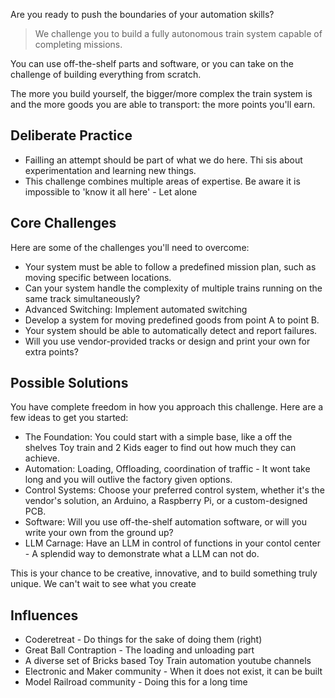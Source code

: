Are you ready to push the boundaries of your automation skills? 

> We challenge you to build a fully autonomous train system capable of completing missions. 

You can use off-the-shelf parts and software, or you can take on the challenge of building everything from scratch. 

The more you build yourself, the bigger/more complex the train system is and the more goods you are able to transport: the more points you'll earn.

## Deliberate Practice

* Failling an attempt should be part of what we do here. Thi sis about experimentation and learning new things.
* This challenge combines multiple areas of expertise. Be aware it is impossible to 'know it all here' - Let alone 

## Core Challenges

Here are some of the challenges you'll need to overcome:

* Your system must be able to follow a predefined mission plan, such as moving specific between locations.
* Can your system handle the complexity of multiple trains running on the same track simultaneously?
* Advanced Switching: Implement automated switching
* Develop a system for moving predefined goods from point A to point B.
* Your system should be able to automatically detect and report failures.
* Will you use vendor-provided tracks or design and print your own for extra points?

## Possible Solutions

You have complete freedom in how you approach this challenge. Here are a few ideas to get you started:

* The Foundation: You could start with a simple base, like a off the shelves Toy train and 2 Kids eager to find out how much they can achieve.
* Automation: Loading, Offloading, coordination of traffic - It wont take long and you will outlive the factory given options.
* Control Systems: Choose your preferred control system, whether it's the vendor's solution, an Arduino, a Raspberry Pi, or a custom-designed PCB.
* Software: Will you use off-the-shelf automation software, or will you write your own from the ground up?
* LLM Carnage: Have an LLM in control of functions in your contol center - A splendid way to demonstrate what a LLM can not do.

This is your chance to be creative, innovative, and to build something truly unique. We can't wait to see what you create

## Influences 

* Coderetreat - Do things for the  sake of doing them (right)
* Great Ball Contraption - The loading and unloading part
* A diverse set of Bricks based Toy Train automation youtube channels
* Electronic and Maker community - When it does not exist, it can be built
* Model Railroad community - Doing this for a long time

